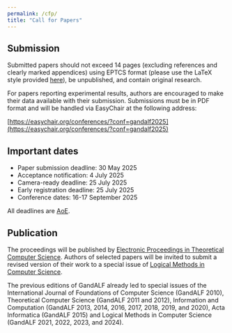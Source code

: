 ```yaml
---
permalink: /cfp/
title: "Call for Papers"
---
```


## Submission
Submitted papers should not exceed 14 pages (excluding references and clearly marked appendices)
using EPTCS format (please use the LaTeX style provided [here](https://style.eptcs.org/)), 
be unpublished, and contain original research. 

For papers reporting experimental results, authors are encouraged to make their data available 
with their submission. Submissions must be in PDF format and will be handled via EasyChair 
at the following address:

[https://easychair.org/conferences/?conf=gandalf2025](https://easychair.org/conferences/?conf=gandalf2025)

## Important dates

- Paper submission deadline: 30 May 2025
- Acceptance notification: 4 July 2025
- Camera-ready deadline: 25 July 2025
- Early registration deadline: 25 July 2025
- Conference dates: 16-17 September 2025

All deadlines are [AoE](https://time.is/Anywhere_on_Earth).

## Publication
The proceedings will be published by 
[Electronic Proceedings in Theoretical Computer Science](https://cgi.cse.unsw.edu.au/~eptcs/). 
Authors of selected papers will be invited to submit a revised version of their work to
a special issue of [Logical Methods in Computer Science](https://lmcs.episciences.org/).

The previous editions of GandALF already led to special 
issues of the International Journal of Foundations of 
Computer Science (GandALF 2010), 
Theoretical Computer Science (GandALF 2011 and 2012), 
Information and Computation (GandALF 2013, 2014, 2016, 2017, 2018, 2019, and 2020), 
Acta Informatica (GandALF 2015) and 
Logical Methods in Computer Science (GandALF 2021, 2022, 2023, and 2024).
